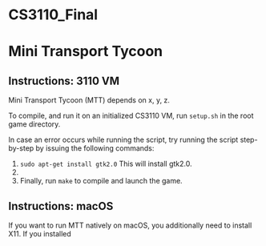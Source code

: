 # CS3110_Final

Mini Transport Tycoon
=====================

Instructions: 3110 VM
----------------------

Mini Transport Tycoon (MTT) depends on x, y, z.

To compile, and run it on an initialized CS3110 VM, run `setup.sh` in the root
game directory.

In case an error occurs while running the script, try running the script
step-by-step by issuing the following commands:

1. `sudo apt-get install gtk2.0` This will install gtk2.0.
2. 
3. Finally, run `make` to compile and launch the game.

Instructions: macOS
------------------------------

If you want to run MTT natively on macOS, you additionally need to install X11.
If you installed 